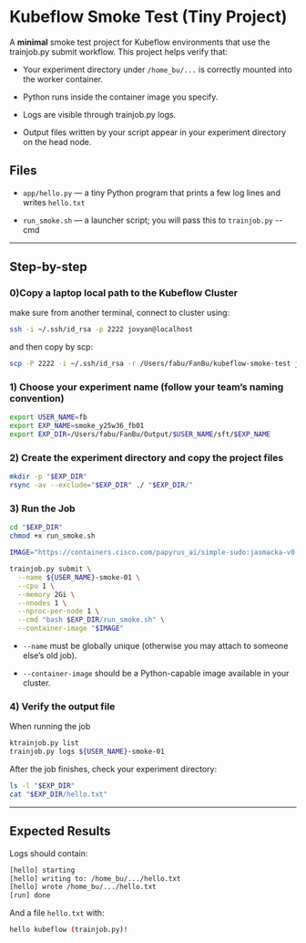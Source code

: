 # Kubeflow Smoke Test (Tiny Project)

A **minimal** smoke test project for Kubeflow environments that use the trainjob.py submit workflow.
This project helps verify that:

- Your experiment directory under `/home_bu/...` is correctly mounted into the worker container.

- Python runs inside the container image you specify.

- Logs are visible through trainjob.py logs.

- Output files written by your script appear in your experiment directory on the head node.

## Files
- `app/hello.py` — a tiny Python program that prints a few log lines and writes `hello.txt`

- `run_smoke.sh` — a launcher script; you will pass this to `trainjob.py` --cmd

---

## Step-by-step

### 0)Copy a laptop local path to the Kubeflow Cluster

make sure from another terminal, connect to cluster using:
```bash
ssh -i ~/.ssh/id_rsa -p 2222 jovyan@localhost
```

and then copy by scp:

```bash
scp -P 2222 -i ~/.ssh/id_rsa -r /Users/fabu/FanBu/kubeflow-smoke-test jovyan@localhost:/home/jovyan/fabu/
```


### 1) Choose your experiment name (follow your team’s naming convention)

```bash
export USER_NAME=fb
export EXP_NAME=smoke_y25w36_fb01
export EXP_DIR=/Users/fabu/FanBu/Output/$USER_NAME/sft/$EXP_NAME
```

### 2) Create the experiment directory and copy the project files
```bash
mkdir -p "$EXP_DIR"
rsync -av --exclude="$EXP_DIR" ./ "$EXP_DIR/"
```

### 3) Run the Job
```bash
cd "$EXP_DIR"
chmod +x run_smoke.sh

IMAGE="https://containers.cisco.com/papyrus_ai/simple-sudo:jasmacka-v0.0.4"

trainjob.py submit \
  --name ${USER_NAME}-smoke-01 \
  --cpu 1 \
  --memory 2Gi \
  --nnodes 1 \
  --nproc-per-node 1 \
  --cmd "bash $EXP_DIR/run_smoke.sh" \
  --container-image "$IMAGE"
```
- `--name` must be globally unique (otherwise you may attach to someone else’s old job).

- `--container-image` should be a Python-capable image available in your cluster.

### 4) Verify the output file 
When running the job
```bash
ktrainjob.py list
trainjob.py logs ${USER_NAME}-smoke-01
```
After the job finishes, check your experiment directory:
```bash
ls -l "$EXP_DIR"
cat "$EXP_DIR/hello.txt"
```

---

## Expected Results
Logs should contain:
```bash
[hello] starting
[hello] writing to: /home_bu/.../hello.txt
[hello] wrote /home_bu/.../hello.txt
[run] done
```
And a file `hello.txt` with:
```bash
hello kubeflow (trainjob.py)!
```